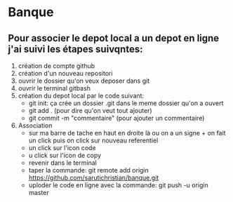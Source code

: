 # Banque


## Pour associer le depot local a un depot en ligne j'ai suivi les étapes suivqntes:

1. création de compte github
2. création d'un nouveau repositori
3. ouvrir le dossier qu'on veux deposer dans git
4. ouvrir le terminal gitbash
5. création  du depot  local par le code suivant:
   - git init: ça crée un dossier .git dans le meme dossier qu'on a ouvert
   - git add . (pour dire qu'on veut tout ajouter)
   - git commit -m "commentaire" (pour ajouter un commentaire)
6. Association
   - sur ma barre de tache en haut en droite là ou on a un signe + on fait un click puis on click sur nouveau referentiel
   - un click sur l'icon code
   - u click sur l'icon de copy
   - revenir dans le terminal
   - taper la commande: git remote add origin  https://github.com/sarutichristian/banque.git
   - uploder le code en ligne avec la commande: git push -u origin master

   
